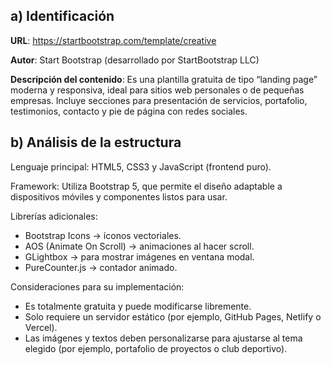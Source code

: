 **a) Identificación**
- 
**URL**: https://startbootstrap.com/template/creative

**Autor**: Start Bootstrap (desarrollado por StartBootstrap LLC)

**Descripción del contenido**:
Es una plantilla gratuita de tipo “landing page” moderna y responsiva, ideal para sitios web personales o de pequeñas empresas. Incluye secciones para presentación de servicios, portafolio, testimonios, contacto y pie de página con redes sociales.

**b) Análisis de la estructura**
-
Lenguaje principal:
HTML5, CSS3 y JavaScript (frontend puro).

Framework:
Utiliza Bootstrap 5, que permite el diseño adaptable a dispositivos móviles y componentes listos para usar.

Librerías adicionales:

- Bootstrap Icons → íconos vectoriales.
- AOS (Animate On Scroll) → animaciones al hacer scroll.
- GLightbox → para mostrar imágenes en ventana modal.
- PureCounter.js → contador animado.

Consideraciones para su implementación:

- Es totalmente gratuita y puede modificarse libremente.
- Solo requiere un servidor estático (por ejemplo, GitHub Pages, Netlify o Vercel).
- Las imágenes y textos deben personalizarse para ajustarse al tema elegido (por ejemplo, portafolio de proyectos o club deportivo).
